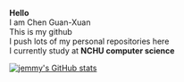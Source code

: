 **Hello**  
I am Chen Guan-Xuan  
This is my github  
I push lots of my personal repositories here  
I currently study at  **NCHU computer science**

[![jemmy's GitHub stats](https://github-readme-stats.vercel.app/api?username=jemmy9211)](https://github.com/anuraghazra/github-readme-stats)

